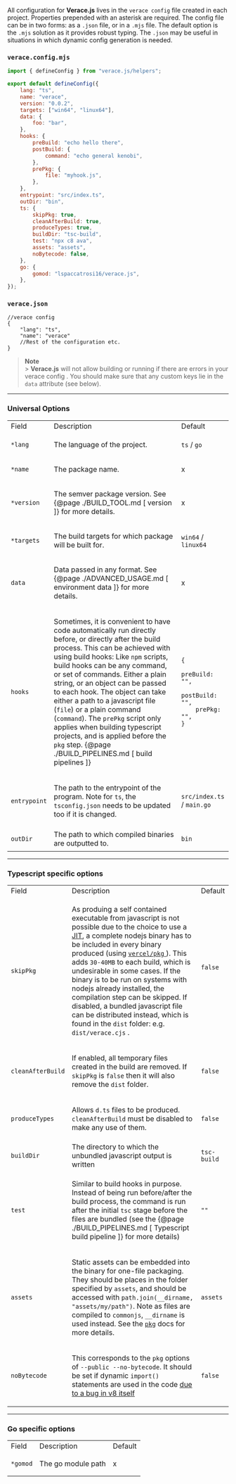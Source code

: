 All configuration for **Verace.js** lives in the `verace config` file created in each project. Properties prepended with an asterisk are required. The config file can be in two forms: as a `.json` file, or in a `.mjs` file. The default option is the `.mjs` solution as it provides robust typing. The `.json` may be useful in situations in which dynamic config generation is needed.

### `verace.config.mjs`

```js
import { defineConfig } from "verace.js/helpers";

export default defineConfig({
	lang: "ts",
	name: "verace",
	version: "0.0.2",
	targets: ["win64", "linux64"],
	data: {
		foo: "bar",
	},
	hooks: {
		preBuild: "echo hello there",
		postBuild: {
			command: "echo general kenobi",
		},
		prePkg: {
			file: "myhook.js",
		},
	},
	entrypoint: "src/index.ts",
	outDir: "bin",
	ts: {
		skipPkg: true,
		cleanAfterBuild: true,
		produceTypes: true,
		buildDir: "tsc-build",
		test: "npx c8 ava",
		assets: "assets",
		noBytecode: false,
	},
	go: {
		gomod: "lspaccatrosi16/verace.js",
	},
});
```

### `verace.json`

```jsonc
//verace config
{
	"lang": "ts",
	"name": "verace"
	//Rest of the configuration etc.
}
```

> **Note** <br /> > **Verace.js** will not allow building or running if there are errors in your verace config . You should make sure that any custom keys lie in the `data` attribute (see below).

---

### Universal Options

<table>
<tr>
<td>Field</td>
<td>Description</td>
<td>Default</td>
</tr>
<tr>
<td>

`*lang`

</td>
<td>The language of the project.</td>
<td>

`ts` / `go`

</td>
</tr>
<tr>
<td>

`*name`

</td>
<td>The package name.</td>
<td>x</td>
</tr>
<tr>
<td>

`*version`

</td>
<td>

The semver package version. See {@page ./BUILD_TOOL.md [ version ]} for more details.

</td>
<td>x</td>
</tr>
<tr>
<td>

`*targets`

</td>
<td>The build targets for which package will be built for.</td>
<td>

`win64` / `linux64`

</td>
</tr>
<tr>
<td>

`data`

</td>
<td>

Data passed in any format. See {@page ./ADVANCED_USAGE.md [ environment data ]} for more details.

</td>
<td>x</td>
</tr>
<tr>
<td>

`hooks`

</td>
<td>

Sometimes, it is convenient to have code automatically run directly before, or directly after the build process. This can be achieved with using build hooks: Like `npm` scripts, build hooks can be any command, or set of commands. Either a plain string, or an object can be passed to each hook. The object can take either a path to a javascript file (`file`) or a plain command (`command`). The `prePkg` script only applies when building typescript projects, and is applied before the `pkg` step. {@page ./BUILD_PIPELINES.md [ build pipelines ]}

</td>
<td>

```json5
{
	preBuild: "",
	postBuild: "",
	prePkg: "",
}
```

</td>
</tr>
<tr>
<td>

`entrypoint`

</td>
<td>

The path to the entrypoint of the program. Note for `ts`, the `tsconfig.json` needs to be updated too if it is changed.

</td>
<td>

`src/index.ts` / `main.go`

</td>
</tr>
<tr>
<td>

`outDir`

</td>
<td>The path to which compiled binaries are outputted to.</td>

<td>

`bin`

</td>
</tr>
</table>

---

### Typescript specific options

<table>
<tr>
<td>Field</td>
<td>Description</td>
<td>Default</td>
</tr>
<tr>
<td>

`skipPkg`

</td>
<td>

As produing a self contained executable from javascript is not possible due to the choice to use a [JIT](https://hacks.mozilla.org/2017/02/a-crash-course-in-just-in-time-jit-compilers/), a complete nodejs binary has to be included in every binary produced (using [ `vercel/pkg` ](https://github.com/vercel/pkg)). This adds `30-40MB` to each build, which is undesirable in some cases. If the binary is to be run on systems with nodejs already installed, the compilation step can be skipped. If disabled, a bundled javascript file can be distributed instead, which is found in the `dist` folder: e.g. `dist/verace.cjs` .

</td>
<td

`false`

</td>
</tr>
<tr>
<td>

`cleanAfterBuild`

</td>
<td>

If enabled, all temporary files created in the build are removed. If `skipPkg` is `false` then it will also remove the `dist` folder.

</td>
<td>

`false`

</td>
</tr>
<tr>
<td>

`produceTypes`

</td>
<td>

Allows `d.ts` files to be produced. `cleanAfterBuild` must be disabled to make any use of them.

</td>
<td>

`false`

</td>
</tr>
<tr>
<td>

`buildDir`

</td>
<td>The directory to which the unbundled javascript output is written</td>
<td>

`tsc-build`

</td>
</tr>
<tr>
<td>

`test`

</td>
<td>

Similar to build hooks in purpose. Instead of being run before/after the build process, the command is run after the initial `tsc` stage before the files are bundled (see the {@page ./BUILD_PIPELINES.md [ Typescript build pipeline ]} for more details)

</td>
<td>

`""`

</td>
</tr>

<tr>

<td>

`assets`

</td>

<td>

Static assets can be embedded into the binary for one-file packaging. They should be places in the folder specified by `assets`, and should be accessed with `path.join(__dirname, "assets/my/path")`. Note as files are compiled to `commonjs`, `__dirname` is used instead. See the [`pkg`](https://github.com/vercel/pkg#snapshot-filesystem) docs for more details.

<td>

`assets`

</td>

</tr>

<tr>

<td>

`noBytecode`

</td>

<td>

This corresponds to the `pkg` options of `--public --no-bytecode`. It should be set if dynamic `import()` statements are used in the code [due to a bug in v8 itself](https://github.com/vercel/pkg/issues/1603#issuecomment-1229274700)

</td>

<td>

`false`

</td>

</tr>

</table>

---

### Go specific options

<table>
<tr>
<td>Field</td>
<td>Description</td>
<td>Default</td>
</tr>
<tr>
<td>

`*gomod`

</td>
<td>The go module path</td>
<td>x</td>
</tr>
</table>
